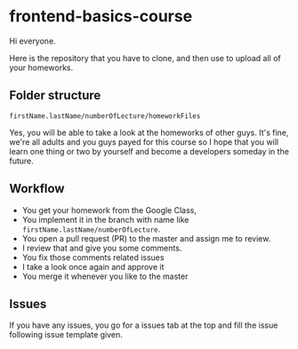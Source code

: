 # frontend-basics-course

Hi everyone.

Here is the repository that you have to clone, and then use to upload all of your homeworks.

## Folder structure
`firstName.lastName/numberOfLecture/homeworkFiles`

Yes, you will be able to take a look at the homeworks of other guys. It's fine, we're all adults and you guys payed for this
course so I hope that you will learn one thing or two by yourself and become a developers someday in the future.

## Workflow

- You get your homework from the Google Class, 
- You implement it in the branch with name like `firstName.lastName/numberOfLecture`.
- You open a pull request (PR) to the master and assign me to review. 
- I review that and give you some comments. 
- You fix those comments related issues
- I take a look once again and approve it
- You merge it whenever you like to the master

## Issues

If you have any issues, you go for a issues tab at the top and fill the issue following issue template given.
